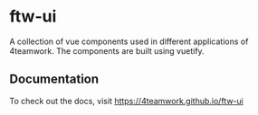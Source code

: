 # ftw-ui

A collection of vue components used in different applications of 4teamwork. The components are built using vuetify.

## Documentation

To check out the docs, visit https://4teamwork.github.io/ftw-ui

